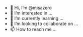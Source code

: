 - 👋 Hi, I’m @misazero
- 👀 I’m interested in ...
- 🌱 I’m currently learning ...
- 💞️ I’m looking to collaborate on ...
- 📫 How to reach me ...

<!---
misazero/misazero is a ✨ special ✨ repository because its `README.md` (this file) appears on your GitHub profile.
You can click the Preview link to take a look at your changes.
--->

